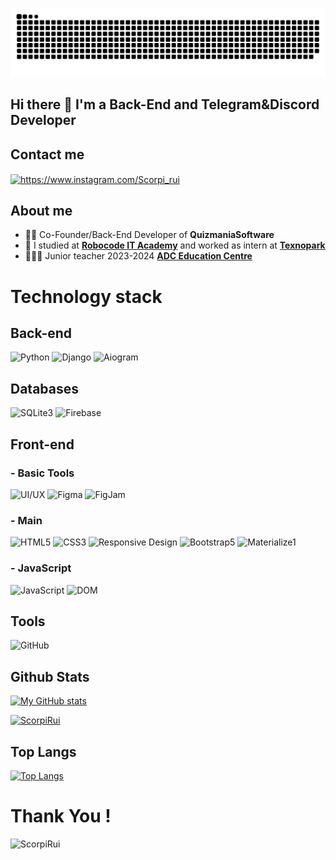 ![](https://github.com/Platane/snk/raw/output/github-contribution-grid-snake.svg)

## Hi there 👋 I'm a Back-End and Telegram&Discord Developer

## Contact me

<p align="left" style="display: flex;">
<!-- <a href="https://linkedin.com/in/nurullosalaydinov/" target="blank"><img align="center" src="https://raw.githubusercontent.com/rahuldkjain/github-profile-readme-generator/master/src/images/icons/Social/linked-in-alt.svg" alt="https://www.linkedin.com/in/nurullosalaydinov/" height="30" width="40" /></a> -->
<!-- <a href="https://www.facebook.com/profile.php?id=100070334148353" target="blank"><img align="center" src="https://raw.githubusercontent.com/rahuldkjain/github-profile-readme-generator/master/src/images/icons/Social/facebook.svg" alt="https://www.facebook.com/profile.php?id=100070334148353" height="22px" width="22px" /></a>
   -->
<a href="https://www.instagram.com/Scorpi_rui" target="blank">
  <img align="center" src="https://raw.githubusercontent.com/rahuldkjain/github-profile-readme-generator/master/src/images/icons/Social/instagram.svg" alt="https://www.instagram.com/Scorpi_rui" height="22px" width="22px" />
  </a>
  
<!-- <a href="https://t.me/sam0se">
<svg xmlns="http://www.w3.org/2000/svg" width="16" height="16" fill="currentColor" class="bi bi-telegram" viewBox="0 0 16 16"> <path d="M16 8A8 8 0 1 1 0 8a8 8 0 0 1 16 0zM8.287 5.906c-.778.324-2.334.994-4.666 2.01-.378.15-.577.298-.595.442-.03.243.275.339.69.47l.175.055c.408.133.958.288 1.243.294.26.006.549-.1.868-.32 2.179-1.471 3.304-2.214 3.374-2.23.05-.012.12-.026.166.016.047.041.042.12.037.141-.03.129-1.227 1.241-1.846 1.817-.193.18-.33.307-.358.336a8.154 8.154 0 0 1-.188.186c-.38.366-.664.64.015 1.088.327.216.589.393.85.571.284.194.568.387.936.629.093.06.183.125.27.187.331.236.63.448.997.414.214-.02.435-.22.547-.82.265-1.417.786-4.486.906-5.751a1.426 1.426 0 0 0-.013-.315.337.337 0 0 0-.114-.217.526.526 0 0 0-.31-.093c-.3.005-.763.166-2.984 1.09z"/> </svg> -->

<!-- </a> -->
</p>

## About me

- 👨‍💻 Co-Founder/Back-End Developer of **QuizmaniaSoftware**
- 🔭 I studied at **[Robocode IT Academy](https://robocode.uz)** and worked as intern at **[Texnopark](https://t.me/yoshlartexnoparki)**
- 👨🏻‍🏫 Junior teacher 2023-2024 **[ADC Education Centre](http://adceducate.com/)**
<!-- - 🌱 Always Tenacious 😃 -->

# Technology stack

## **Back-end**
![Python](https://img.shields.io/badge/Python-3-FFDB63)
![Django](https://img.shields.io/badge/Django-0C4B33)
![Aiogram](https://img.shields.io/badge/Aiogram2-009cfb)

## **Databases**
![SQLite3](https://img.shields.io/badge/SQLite-3-3185FC)
![Firebase](https://img.shields.io/badge/Firebase-FFCA28)

## **Front-end**
### - **Basic Tools**
![UI/UX](https://img.shields.io/badge/UI%2FUX-Design-DC493A)
![Figma](https://img.shields.io/badge/Figma-Design-white)
![FigJam](https://img.shields.io/badge/FigmaJam-9647F5)
### - **Main**
![HTML5](https://img.shields.io/badge/HTML5-E65732)
![CSS3](https://img.shields.io/badge/CSS3-189CED)
![Responsive Design](https://img.shields.io/badge/Responsive-Design-189CED)
![Bootstrap5](https://img.shields.io/badge/Bootstrap-712CF9)
![Materialize1](https://img.shields.io/badge/materialize-css-eb7077)
<!-- ![TailwindCSS](https://img.shields.io/badge/Tailwind-38bdf8) -->
### - **JavaScript**
![JavaScript](https://img.shields.io/badge/Javascript-F7E01D)
![DOM](https://img.shields.io/badge/DOM-Manipulation-F7E01D)
<!-- ![Javascript Libs](https://img.shields.io/badge/Javascript-Libs-F7E01D) -->


## **Tools**
![GitHub](https://img.shields.io/badge/-GitHub-181717?style=flat-square&logo=github)

## **Github Stats**
[![My GitHub stats](https://github-readme-stats.vercel.app/api?username=ScorpiRui&hide=contribs,prs&show_icons=true&theme=tokyonight)](https://github.com/ScorpiRui/)
<p align="left"> <a href="https://github.com/ryo-ma/github-profile-trophy"><img src="https://github-profile-trophy.vercel.app/?username=ScorpiRui" alt="ScorpiRui" /></a> </p>

## **Top Langs**
[![Top Langs](https://github-readme-stats.vercel.app/api/top-langs/?username=ScorpiRui&layout=compact&theme=tokyonight)](https://github.com/ScorpiRui/)

# Thank You !
<p align="left"> <img src="https://komarev.com/ghpvc/?username=ScorpiRui&label=Profile%20views&color=0e75b6&style=flat" alt="ScorpiRui" /> </p>
